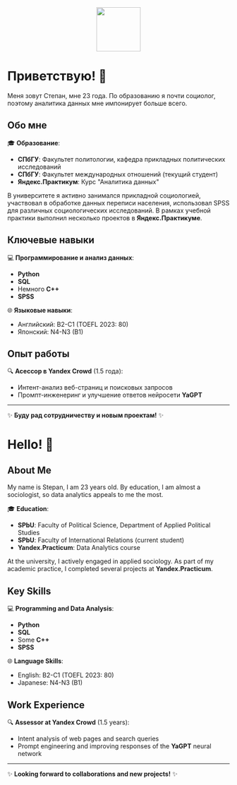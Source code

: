 <div id="header" align="center">
  <img src="https://media1.giphy.com/media/v1.Y2lkPTc5MGI3NjExbzUxajN0ZmlsaHByM3dqODExMXVqYjd3NXd5OGFqMDAyeGpweGxrNiZlcD12MV9pbnRlcm5hbF9naWZfYnlfaWQmY3Q9Zw/CuuSHzuc0O166MRfjt/giphy.gif" width="100"/>
</div>

# Приветствую! 👋

Меня зовут Степан, мне 23 года. По образованию я почти социолог, поэтому аналитика данных мне импонирует больше всего.

## Обо мне

🎓 **Образование**:
- **СПбГУ**: Факультет политологии, кафедра прикладных политических исследований
- **СПбГУ**: Факультет международных отношений (текущий студент)
- **Яндекс.Практикум**: Курс "Аналитика данных"

В университете я активно занимался прикладной социологией, участвовал в обработке данных переписи населения, использовал SPSS для различных социологических исследований. В рамках учебной практики выполнил несколько проектов в **Яндекс.Практикуме**.

## Ключевые навыки

💻 **Программирование и анализ данных**:
- **Python**
- **SQL**
- Немного **C++**
- **SPSS**

🌐 **Языковые навыки**:
- Английский: B2-C1 (TOEFL 2023: 80)
- Японский: N4-N3 (B1)

## Опыт работы

🔍 **Асессор в Yandex Crowd** (1.5 года):
- Интент-анализ веб-страниц и поисковых запросов
- Промпт-инженеринг и улучшение ответов нейросети **YaGPT**


---

✨ **Буду рад сотрудничеству и новым проектам!** ✨


# Hello! 👋

## About Me

My name is Stepan, I am 23 years old. By education, I am almost a sociologist, so data analytics appeals to me the most.

🎓 **Education**:
- **SPbU**: Faculty of Political Science, Department of Applied Political Studies
- **SPbU**: Faculty of International Relations (current student)
- **Yandex.Practicum**: Data Analytics course

At the university, I actively engaged in applied sociology. As part of my academic practice, I completed several projects at **Yandex.Practicum**.

## Key Skills

💻 **Programming and Data Analysis**:
- **Python**
- **SQL**
- Some **C++**
- **SPSS**

🌐 **Language Skills**:
- English: B2-C1 (TOEFL 2023: 80)
- Japanese: N4-N3 (B1)

## Work Experience

🔍 **Assessor at Yandex Crowd** (1.5 years):
- Intent analysis of web pages and search queries
- Prompt engineering and improving responses of the **YaGPT** neural network


---

✨ **Looking forward to collaborations and new projects!** ✨

<!--
**stepgenov/stepgenov** is a ✨ _special_ ✨ repository because its `README.md` (this file) appears on your GitHub profile.

Here are some ideas to get you started:

- 🔭 I’m currently working on ...
- 🌱 I’m currently learning ...
- 👯 I’m looking to collaborate on ...
- 🤔 I’m looking for help with ...
- 💬 Ask me about ...
- 📫 How to reach me: ...
- 😄 Pronouns: ...
- ⚡ Fun fact: ...
-->
